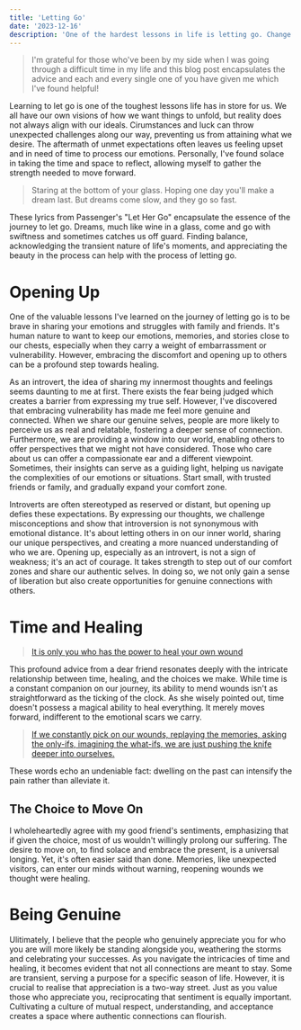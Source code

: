 ```yaml
---
title: 'Letting Go'
date: '2023-12-16'
description: 'One of the hardest lessons in life is letting go. Change is never easy. We fight to hold on and fight to let go.'
---
```


> I'm grateful for those who've been by my side when I was going through a difficult time in my life and this blog post encapsulates the advice and each and every single one of you have given me which I've found helpful!

Learning to let go is one of the toughest lessons life has in store for us. We all have our own visions of how we want things to unfold, but reality does not always align with our ideals. Cirumstances and luck can throw unexpected challenges along our way, preventing us from attaining what we desire. The aftermath of unmet expectations often leaves us feeling upset and in need of time to process our emotions. Personally, I've found solace in taking the time and space to reflect, allowing myself to gather the strength needed to move forward.

> Staring at the bottom of your glass. Hoping one day you'll make a dream last. But dreams come slow, and they go so fast.

These lyrics from Passenger's "Let Her Go" encapsulate the essence of the journey to let go. Dreams, much like wine in a glass, come and go with swiftness and sometimes catches us off guard. Finding balance, acknowledging the transient nature of life's moments, and appreciating the beauty in the process can help with the process of letting go.

# Opening Up
One of the valuable lessons I've learned on the journey of letting go is to be brave in sharing your emotions and struggles with family and friends. It's human nature to want to keep our emotions, memories, and stories close to our chests, especially when they carry a weight of embarrassment or vulnerability. However, embracing the discomfort and opening up to others can be a profound step towards healing.

As an introvert, the idea of sharing my innermost thoughts and feelings seems daunting to me at first. There exists the fear being judged which creates a barrier from expressing my true self. However, I've discovered that embracing vulnerability has made me feel more genuine and connected. When we share our genuine selves, people are more likely to perceive us as real and relatable, fostering a deeper sense of connection. Furthermore, we are providing a window into our world, enabling others to offer perspectives that we might not have considered. Those who care about us can offer a compassionate ear and a different viewpoint. Sometimes, their insights can serve as a guiding light, helping us navigate the complexities of our emotions or situations. Start small, with trusted friends or family, and gradually expand your comfort zone. 

Introverts are often stereotyped as reserved or distant, but opening up defies these expectations. By expressing our thoughts, we challenge misconceptions and show that introversion is not synonymous with emotional distance. It's about letting others in on our inner world, sharing our unique perspectives, and creating a more nuanced understanding of who we are. Opening up, especially as an introvert, is not a sign of weakness; it's an act of courage. It takes strength to step out of our comfort zones and share our authentic selves. In doing so, we not only gain a sense of liberation but also create opportunities for genuine connections with others.

# Time and Healing
> [It is only you who has the power to heal your own wound](https://celestinetan.vercel.app/thoughts/time)

This profound advice from a dear friend resonates deeply with the intricate relationship between time, healing, and the choices we make. While time is a constant companion on our journey, its ability to mend wounds isn't as straightforward as the ticking of the clock. As she wisely pointed out, time doesn't possess a magical ability to heal everything. It merely moves forward, indifferent to the emotional scars we carry. 

> [If we constantly pick on our wounds, replaying the memories, asking the only-ifs, imagining the what-ifs, we are just pushing the knife deeper into ourselves.](https://celestinetan.vercel.app/thoughts/time) 

These words echo an undeniable fact: dwelling on the past can intensify the pain rather than alleviate it.

## The Choice to Move On
I wholeheartedly agree with my good friend's sentiments, emphasizing that if given the choice, most of us wouldn't willingly prolong our suffering. The desire to move on, to find solace and embrace the present, is a universal longing. Yet, it's often easier said than done. Memories, like unexpected visitors, can enter our minds without warning, reopening wounds we thought were healing. 

# Being Genuine
Ulitimately, I believe that the people who genuinely appreciate you for who you are will more likely be standing alongside you, weathering the storms and celebrating your successes. As you navigate the intricacies of time and healing, it becomes evident that not all connections are meant to stay. Some are transient, serving a purpose for a specific season of life. However, it is crucial to realise that appreciation is a two-way street. Just as you value those who appreciate you, reciprocating that sentiment is equally important. Cultivating a culture of mutual respect, understanding, and acceptance creates a space where authentic connections can flourish.
